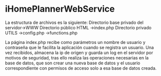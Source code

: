 # iHomePlannerWebService
La estructura de archivos es la siguiente:
Directorio base privado del servidor->WWW
  Directorio público HTML ->index.php
  Directorio privado UTILS ->config.php
                           ->functions.php


La página index.php recibe como parámetros un nombre de usuario y contraseña que le facilita la aplicación cuando se registra un usuario.
Una vez recibidos, almacena la ip de origen y guarda un log en el servidor por motivos de seguridad, tras ello realiza las operaciones necesarias
en la base de datos, que son crear una nueva base de datos y el usuario correspondiente con permisos de acceso solo a esa base de datos creada.
